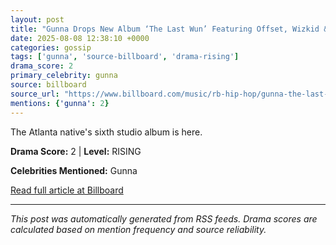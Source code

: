 ```yaml
---
layout: post
title: "Gunna Drops New Album ‘The Last Wun’ Featuring Offset, Wizkid & Burna Boy""
date: 2025-08-08 12:38:10 +0000
categories: gossip
tags: ['gunna', 'source-billboard', 'drama-rising']
drama_score: 2
primary_celebrity: gunna
source: billboard
source_url: "https://www.billboard.com/music/rb-hip-hop/gunna-the-last-wun-album-1236038693/""
mentions: {'gunna': 2}
---
```


The Atlanta native's sixth studio album is here.

**Drama Score:** 2 | **Level:** RISING

**Celebrities Mentioned:** Gunna

[Read full article at Billboard](https://www.billboard.com/music/rb-hip-hop/gunna-the-last-wun-album-1236038693/)

---
*This post was automatically generated from RSS feeds. Drama scores are calculated based on mention frequency and source reliability.*
